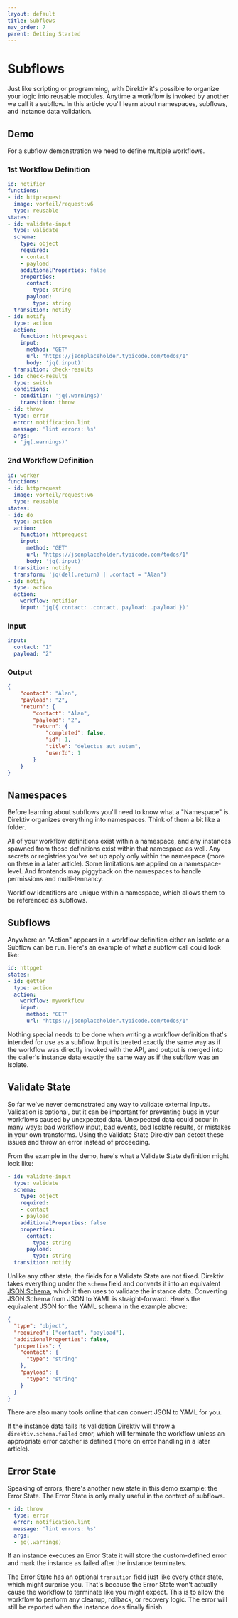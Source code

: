 ```yaml
---
layout: default
title: Subflows
nav_order: 7
parent: Getting Started
---
```


# Subflows

Just like scripting or programming, with Direktiv it's possible to organize your logic into reusable modules. Anytime a workflow is invoked by another we call it a subflow. In this article you'll learn about namespaces, subflows, and instance data validation.

## Demo

For a subflow demonstration we need to define multiple workflows.

### 1st Workflow Definition

```yaml
id: notifier
functions:
- id: httprequest
  image: vorteil/request:v6
  type: reusable
states:
- id: validate-input
  type: validate
  schema:
    type: object
    required:
    - contact
    - payload
    additionalProperties: false
    properties:
      contact:
        type: string
      payload:
        type: string
  transition: notify
- id: notify
  type: action
  action:
    function: httprequest
    input:
      method: "GET"
      url: "https://jsonplaceholder.typicode.com/todos/1"
      body: 'jq(.input)'
  transition: check-results
- id: check-results
  type: switch
  conditions:
  - condition: 'jq(.warnings)'
    transition: throw
- id: throw
  type: error
  error: notification.lint
  message: 'lint errors: %s'
  args:
  - 'jq(.warnings)'
```

### 2nd Workflow Definition

```yaml
id: worker
functions:
- id: httprequest
  image: vorteil/request:v6
  type: reusable
states:
- id: do
  type: action
  action:
    function: httprequest
    input:
      method: "GET"
      url: "https://jsonplaceholder.typicode.com/todos/1"
      body: 'jq(.input)'
  transition: notify
  transform: 'jq(del(.return) | .contact = "Alan")'
- id: notify
  type: action
  action:
    workflow: notifier
    input: 'jq({ contact: .contact, payload: .payload })'
```

### Input

```yaml
input:
  contact: "1"
  payload: "2"
```

### Output

```json
{
	"contact": "Alan",
	"payload": "2",
	"return": {
		"contact": "Alan",
		"payload": "2",
		"return": {
			"completed": false,
			"id": 1,
			"title": "delectus aut autem",
			"userId": 1
		}
	}
}
```

## Namespaces

Before learning about subflows you'll need to know what a "Namespace" is. Direktiv organizes everything into namespaces. Think of them a bit like a folder.

All of your workflow definitions exist within a namespace, and any instances spawned from those definitions exist within that namespace as well. Any secrets or registries you've set up apply only within the namespace (more on these in a later article). Some limitations are applied on a namespace-level. And frontends may piggyback on the namespaces to handle permissions and multi-tennancy.

Workflow identifiers are unique within a namespace, which allows them to be referenced as subflows.

## Subflows

Anywhere an "Action" appears in a workflow definition either an Isolate or a Subflow can be run. Here's an example of what a subflow call could look like:

```yaml
id: httpget
states:
- id: getter
  type: action
  action:
    workflow: myworkflow
    input:
      method: "GET"
      url: "https://jsonplaceholder.typicode.com/todos/1"
```

Nothing special needs to be done when writing a workflow definition that's intended for use as a subflow. Input is treated exactly the same way as if the workflow was directly invoked with the API, and output is merged into the caller's instance data exactly the same way as if the subflow was an Isolate.

## Validate State

So far we've never demonstrated any way to validate external inputs. Validation is optional, but it can be important for preventing bugs in your workflows caused by unexpected data. Unexpected data could occur in many ways: bad workflow input, bad events, bad Isolate results, or mistakes in your own transforms. Using the Validate State Direktiv can detect these issues and throw an error instead of proceeding.

From the example in the demo, here's what a Validate State definition might look like:

```yaml
- id: validate-input
  type: validate
  schema:
    type: object
    required:
    - contact
    - payload
    additionalProperties: false
    properties:
      contact:
        type: string
      payload:
        type: string
  transition: notify
```

Unlike any other state, the fields for a Validate State are not fixed. Direktiv takes everything under the `schema` field and converts it into an equivalent [JSON Schema](https://json-schema.org/), which it then uses to validate the instance data. Converting JSON Schema from JSON to YAML is straight-forward. Here's the equivalent JSON for the YAML schema in the example above:

```json
{
  "type": "object",
  "required": ["contact", "payload"],
  "additionalProperties": false,
  "properties": {
    "contact": {
      "type": "string"
    },
    "payload": {
      "type": "string"
    }
  }
}
```

There are also many tools online that can convert JSON to YAML for you.

If the instance data fails its validation Direktiv will throw a `direktiv.schema.failed` error, which will terminate the workflow unless an appropriate error catcher is defined (more on error handling in a later article).

## Error State

Speaking of errors, there's another new state in this demo example: the Error State. The Error State is only really useful in the context of subflows.

```yaml
- id: throw
  type: error
  error: notification.lint
  message: 'lint errors: %s'
  args:
  - jq(.warnings)
```

If an instance executes an Error State it will store the custom-defined error and mark the instance as failed after the instance terminates.

The Error State has an optional `transition` field just like every other state, which might surprise you. That's because the Error State won't actually cause the workflow to terminate like you might expect. This is to allow the workflow to perform any cleanup, rollback, or recovery logic. The error will still be reported when the instance does finally finish.
